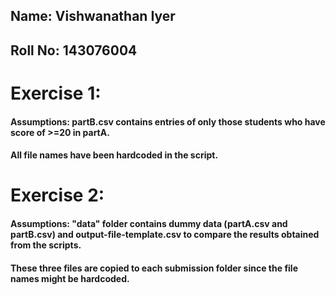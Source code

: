 ## Name: Vishwanathan Iyer
## Roll No: 143076004

# Exercise 1: 
#### Assumptions: partB.csv contains entries of only those students who have score of >=20 in partA.
#### All file names have been hardcoded in the script.

# Exercise 2: 
#### Assumptions: "data" folder contains dummy data (partA.csv and partB.csv) and output-file-template.csv to compare the results obtained from the scripts.  
#### These three files are copied to each submission folder since the file names might be hardcoded.
